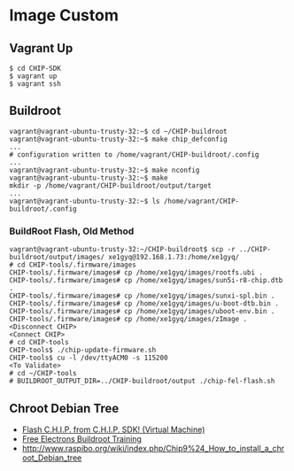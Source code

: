 Image Custom
==

## Vagrant Up

    $ cd CHIP-SDK
    $ vagrant up
    $ vagrant ssh

## Buildroot

    vagrant@vagrant-ubuntu-trusty-32:~$ cd ~/CHIP-buildroot
    vagrant@vagrant-ubuntu-trusty-32:~$ make chip_defconfig
    ...
    # configuration written to /home/vagrant/CHIP-buildroot/.config
    ...
    vagrant@vagrant-ubuntu-trusty-32:~$ make nconfig
    vagrant@vagrant-ubuntu-trusty-32:~$ make
    mkdir -p /home/vagrant/CHIP-buildroot/output/target
    ...
    vagrant@vagrant-ubuntu-trusty-32:~$ ls /home/vagrant/CHIP-buildroot/.config

### BuildRoot Flash, Old Method

    vagrant@vagrant-ubuntu-trusty-32:~/CHIP-buildroot$ scp -r ../CHIP-buildroot/output/images/ xe1gyq@192.168.1.73:/home/xe1gyq/
    # cd CHIP-tools/.firmware/images
    CHIP-tools/.firmware/images# cp /home/xe1gyq/images/rootfs.ubi .
    CHIP-tools/.firmware/images# cp /home/xe1gyq/images/sun5i-r8-chip.dtb .
    CHIP-tools/.firmware/images# cp /home/xe1gyq/images/sunxi-spl.bin .
    CHIP-tools/.firmware/images# cp /home/xe1gyq/images/u-boot-dtb.bin .
    CHIP-tools/.firmware/images# cp /home/xe1gyq/images/uboot-env.bin .
    CHIP-tools/.firmware/images# cp /home/xe1gyq/images/zImage .
    <Disconnect CHIP>
    <Connect CHIP>
    # cd CHIP-tools
    CHIP-tools$ ./chip-update-firmware.sh
    CHIP-tools$ cu -l /dev/ttyACM0 -s 115200
    <To Validate>
    # cd ~/CHIP-tools
    # BUILDROOT_OUTPUT_DIR=../CHIP-buildroot/output ./chip-fel-flash.sh


## Chroot Debian Tree

- [Flash C.H.I.P. from C.H.I.P. SDK! (Virtual Machine) ](https://nextthingco.zendesk.com/hc/en-us/articles/210864097-Flash-C-H-I-P-from-C-H-I-P-SDK-Virtual-Machine-)
- [Free Electrons Buildroot Training ](http://free-electrons.com/doc/training/buildroot/buildroot-slides.pdf)
- http://www.raspibo.org/wiki/index.php/Chip9%24_How_to_install_a_chroot_Debian_tree
